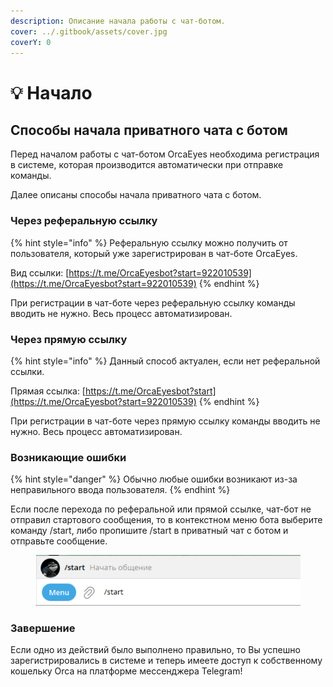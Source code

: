 ```yaml
---
description: Описание начала работы с чат-ботом.
cover: ../.gitbook/assets/cover.jpg
coverY: 0
---
```


# 💡 Начало

## Способы начала приватного чата с ботом

Перед началом работы с чат-ботом OrcaEyes необходима регистрация в системе, которая производится автоматически при отправке команды.&#x20;

Далее описаны способы начала приватного чата с ботом.

### Через реферальную ссылку

{% hint style="info" %}
Реферальную ссылку можно получить от пользователя, который уже зарегистрирован в чат-боте OrcaEyes.&#x20;

Вид ссылки: [https://t.me/OrcaEyesbot?start=922010539](https://t.me/OrcaEyesbot?start=922010539)
{% endhint %}

При регистрации в чат-боте через реферальную ссылку команды вводить не нужно. Весь процесс автоматизирован.

### Через прямую ссылку

{% hint style="info" %}
Данный способ актуален, если нет реферальной ссылки.

Прямая ссылка: [https://t.me/OrcaEyesbot?start](https://t.me/OrcaEyesbot?start=922010539)
{% endhint %}

При регистрации в чат-боте через прямую ссылку команды вводить не нужно. Весь процесс автоматизирован.

### Возникающие ошибки

{% hint style="danger" %}
Обычно любые ошибки возникают из-за неправильного ввода пользователя.
{% endhint %}

Если после перехода по реферальной или прямой ссылке, чат-бот не отправил стартового сообщения, то в контекстном меню бота выберите команду /start, либо пропишите /start в приватный чат с ботом и отправьте сообщение.&#x20;

<figure><img src="../.gitbook/assets/Screenshot_1.png" alt=""><figcaption></figcaption></figure>

### Завершение

Если одно из действий было выполнено правильно, то Вы успешно зарегистрировались в системе и теперь имеете доступ к собственному кошельку Orca на платформе мессенджера Telegram!
